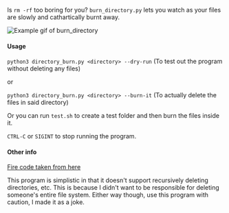 Is `rm -rf` too boring for you? `burn_directory.py` lets you watch as your files are slowly and cathartically burnt away.

![Example gif of burn_directory](example.gif)

#### Usage

`python3 directory_burn.py <directory> --dry-run` (To test out the program without deleting any files)

or

`python3 directory_burn.py <directory> --burn-it` (To actually delete the files in said directory)

Or you can run `test.sh` to create a test folder and then burn the files inside it.

`CTRL-C` or `SIGINT` to stop running the program.

#### Other info

[Fire code taken from here](https://gist.github.com/msimpson/1096950)

This program is simplistic in that it doesn't support recursively deleting directories, etc. This is because I didn't want to be responsible for deleting someone's entire file system. Either way though, use this program with caution, I made it as a joke.
